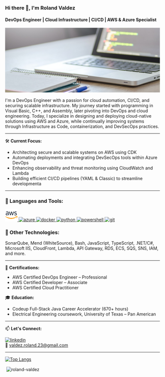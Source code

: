 ### Hi there 👋, I'm Roland Valdez
#### DevOps Engineer | Cloud Infrastructure | CI/CD | AWS & Azure Specialist

<img src="/pexels-lukas-resized2.jpeg" alt="cover"/>

I'm a DevOps Engineer with a passion for cloud automation, CI/CD, and securing scalable infrastructure. My journey started with programming in Visual Basic, C++, and Assembly, later pivoting into DevOps and cloud engineering. Today, I specialize in designing and deploying cloud-native solutions using AWS and Azure, while continually improving systems through Infrastructure as Code, containerization, and DevSecOps practices.

---

🛠️ **Current Focus:**
- Architecting secure and scalable systems on AWS using CDK
- Automating deployments and integrating DevSecOps tools within Azure DevOps
- Enhancing observability and threat monitoring using CloudWatch and Lambda
- Building efficient CI/CD pipelines (YAML & Classic) to streamline developmenta

---

<h3 align="left">🚀 Languages and Tools:</h3>
<p align="left"> 
  <a href="https://aws.amazon.com/" target="_blank"> <img src="https://github.com/devicons/devicon/blob/v2.16.0/icons/amazonwebservices/amazonwebservices-original-wordmark.svg" alt="aws" width="40" height="40"/> </a> 
  <a href="https://azure.microsoft.com" target="_blank"> <img src="https://cdn.jsdelivr.net/gh/devicons/devicon/icons/azure/azure-original.svg" alt="azure" width="40" height="40"/> </a>
  <a href="https://www.docker.com/" target="_blank"> <img src="https://cdn.jsdelivr.net/gh/devicons/devicon/icons/docker/docker-original.svg" alt="docker" width="40" height="40"/> </a>
  <a href="https://www.python.org" target="_blank"> <img src="https://cdn.jsdelivr.net/gh/devicons/devicon/icons/python/python-original.svg" alt="python" width="40" height="40"/> </a>
  <a href="https://docs.microsoft.com/en-us/powershell/" target="_blank"> <img src="https://cdn.jsdelivr.net/gh/devicons/devicon/icons/powershell/powershell-original.svg" alt="powershell" width="40" height="40"/> </a>
  <a href="https://git-scm.com/" target="_blank"> <img src="https://www.vectorlogo.zone/logos/git-scm/git-scm-icon.svg" alt="git" width="40" height="40"/> </a>
</p>

<h3 align="left">🧰 Other Technologies:</h3>
<p align="left">
  SonarQube, Mend (WhiteSource), Bash, JavaScript, TypeScript, .NET/C#, Microsoft IIS, CloudFront, Lambda, API Gateway, RDS, ECS, SQS, SNS, IAM, and more.
</p>

---

🎯 **Certifications:**
- AWS Certified DevOps Engineer – Professional
- AWS Certified Developer – Associate
- AWS Certified Cloud Practitioner

🎓 **Education:**
- Codeup Full-Stack Java Career Accelerator (670+ hours)
- Electrical Engineering coursework, University of Texas – Pan American

---

📫 **Let's Connect:**

[<img src='https://cdn.jsdelivr.net/npm/simple-icons@3.0.1/icons/linkedin.svg' alt='linkedin' height='40'>](https://www.linkedin.com/in/roland-valdez)  
📧 valdez.roland.23@gmail.com

---

[![Top Langs](https://github-readme-stats.vercel.app/api/top-langs/?username=roland-valdez&layout=compact)](https://github.com/anuraghazra/github-readme-stats)

<p>&nbsp;<img align="center" src="https://github-readme-stats.vercel.app/api?username=roland-valdez&show_icons=true&locale=en" alt="roland-valdez" /></p>

